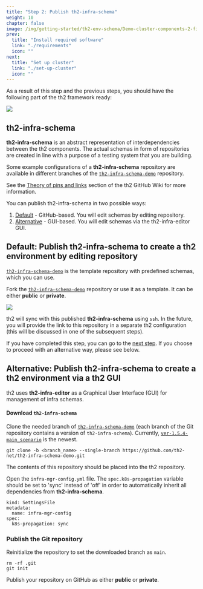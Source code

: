 ```yaml
---
title: "Step 2: Publish th2-infra-schema"
weight: 10
chapter: false
image: /img/getting-started/th2-env-schema/Demo-cluster-components-2-final.drawio.png
prev:
  title: "Install required software"
  link: "./requirements"
  icon: ""
next:
  title: "Set up cluster"
  link: "./set-up-cluster"
  icon: ""
---
```


<custom-stepper steps="5" step="2" > </custom-stepper>

As a result of this step and the previous steps, you should have the following part of the th2 
framework ready:

![](/img/getting-started/th2-env-schema/Demo-cluster-components-2-final.drawio.png)

## th2-infra-schema

**th2-infra-schema** is an abstract representation of interdependencies between the th2 components.
The actual schemas in form of repositories are created in line with a purpose of a testing system that you are building.

Some example configurations of a **th2-infra-schema** repository are available in different branches of the 
[`th2-infra-schema-demo`](https://github.com/th2-net/th2-infra-schema-demo/tree/master) repository.

See the [Theory of pins and links](https://github.com/th2-net/th2-documentation/wiki/infra:-Theory-of-Pins-and-Links) 
section of the th2 GitHub Wiki for more information.

You can publish th2-infra-schema in two possible ways:
1. [Default](#default-publish-th2-infra-schema-to-create-a-th2-environment-by-editing-repository) - GitHub-based. You will edit schemas by editing repository.
2. [Alternative](#alternative-publish-th2-infra-schema-to-create-a-th2-environment-via-a-th2-gui) - GUI-based. You will edit schemas via the th2-infra-editor GUI.

## **Default:** Publish th2-infra-schema to create a th2 environment by editing repository

[`th2-infra-schema-demo`](https://github.com/th2-net/th2-infra-schema-demo/tree/master) 
is the template repository with predefined schemas, which you can use.

Fork the [`th2-infra-schema-demo`](https://github.com/th2-net/th2-infra-schema-demo/tree/master) 
repository or use it as a template. It can be either **public** or **private**.

![](/img/getting-started/th2-infra-schema/git-based/clone-th2-infra-schema-demo.png)

<notice info >

th2 will sync with this published **th2-infra-schema** using `ssh`. 
In the future, you will provide the link to this repository in a separate th2 configuration 
(this will be discussed in one of the subsequent steps).

</notice >

If you have completed this step, you can go to the [next step](../set-up-cluster). 
If you choose to proceed with an alternative way, please see below.

## **Alternative:** Publish th2-infra-schema to create a th2 environment via a th2 GUI

th2 uses **th2-infra-editor** as a Graphical User Interface (GUI) for management of infra schemas.

#### Download `th2-infra-schema`

Clone the needed branch of [`th2-infra-schema-demo`](https://github.com/th2-net/th2-infra-schema-demo/tree/master) 
(each branch of the Git repository contains a version of `th2-infra-schema`). 
Currently, [`ver-1.5.4-main_scenario`](https://github.com/th2-net/th2-infra-schema-demo/tree/ver-1.5.4-main_scenario) 
is the newest. 

```shell
git clone -b <branch_name> --single-branch https://github.com/th2-net/th2-infra-schema-demo.git
```
The contents of this repository should be placed into the th2 repository.

Open the `infra-mgr-config.yml` file. The `spec.k8s-propagation` variable should be set to 'sync' 
instead of 'off' in order to automatically inherit all dependencies from **th2-infra-schema**.

```yml[infra-mgr-config.yml]
kind: SettingsFile
metadata:
  name: infra-mgr-config
spec:
  k8s-propagation: sync
```

### Publish the Git repository

Reinitialize the repository to set the downloaded branch as `main`.

```shell
rm -rf .git
git init
```

Publish your repository on GitHub as either **public** or **private**.
